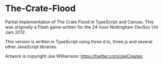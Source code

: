 The-Crate-Flood
===============

Partial implementation of The Crate Flood in TypeScript and Canvas. This was originally a Flash game written for the 24-hour Nottingham DevSoc Uni Jam 2012. 

This version is written in TypeScript using three.d.ts, three.js and several other JavaScript libraries.

Artwork is copyright Joe Williamson: https://twitter.com/JoeCreates
